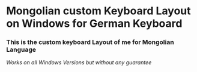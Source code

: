 # Mongolian custom Keyboard Layout on Windows for German Keyboard
### This is the custom keyboard Layout of me for Mongolian Language
_Works on all Windows Versions but without any guarantee_
